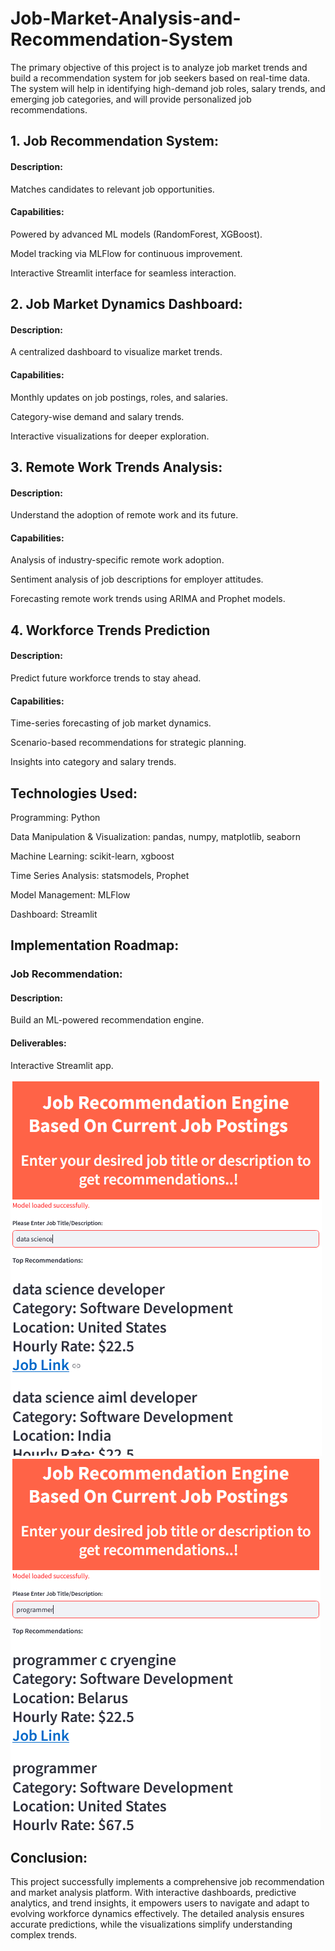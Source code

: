 # Job-Market-Analysis-and-Recommendation-System
The primary objective of this project is to analyze job market trends and build a recommendation system for job seekers based on real-time data. The system will help in identifying high-demand job roles, salary trends, and emerging job categories, and will provide personalized job recommendations.
## 1. Job Recommendation System:

#### Description: 

Matches candidates to relevant job opportunities.

#### Capabilities:

Powered by advanced ML models (RandomForest, XGBoost).

Model tracking via MLFlow for continuous improvement.

Interactive Streamlit interface for seamless interaction.

## 2. Job Market Dynamics Dashboard:

#### Description: 

A centralized dashboard to visualize market trends.

#### Capabilities:

Monthly updates on job postings, roles, and salaries.

Category-wise demand and salary trends.

Interactive visualizations for deeper exploration.

## 3. Remote Work Trends Analysis:

#### Description:

Understand the adoption of remote work and its future.

#### Capabilities:

Analysis of industry-specific remote work adoption.

Sentiment analysis of job descriptions for employer attitudes.

Forecasting remote work trends using ARIMA and Prophet models.

## 4. Workforce Trends Prediction

#### Description: 

Predict future workforce trends to stay ahead.

#### Capabilities:

Time-series forecasting of job market dynamics.

Scenario-based recommendations for strategic planning.

Insights into category and salary trends.

## Technologies Used:

Programming: Python

Data Manipulation & Visualization: pandas, numpy, matplotlib, seaborn

Machine Learning: scikit-learn, xgboost

Time Series Analysis: statsmodels, Prophet

Model Management: MLFlow

Dashboard: Streamlit

## Implementation Roadmap:

### Job Recommendation:

#### Description:

Build an ML-powered recommendation engine.

#### Deliverables:

Interactive Streamlit app.

![image](https://github.com/RiteshKushwahJi/Job-Market-Analysis-and-Recommendation-System/blob/main/job_recommendation_system_1.png)
![image](https://github.com/RiteshKushwahJi/Job-Market-Analysis-and-Recommendation-System/blob/main/job_recommendation_system_2.png)

## Conclusion:
This project successfully implements a comprehensive job recommendation and market analysis platform. With interactive dashboards, predictive analytics, and trend insights, it empowers users to navigate and adapt to evolving workforce dynamics effectively. The detailed analysis ensures accurate predictions, while the visualizations simplify understanding complex trends.



